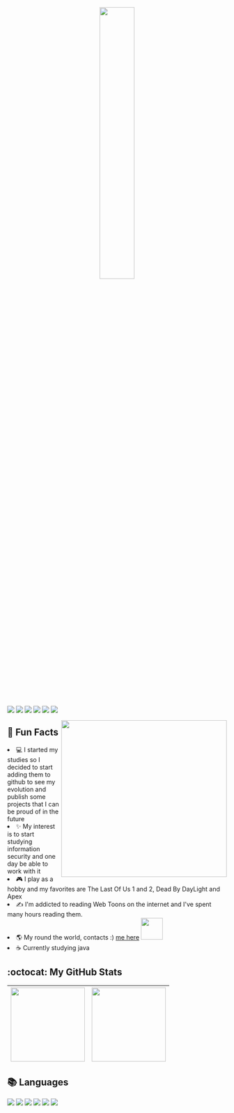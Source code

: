 
<br><p align="center"><img width="40%" src="https://cdn.discordapp.com/attachments/778305587867549766/902184937418002432/unknown.png" /></p><br>

<p>
<div style="display: inline_block">
  <a href = "https://www.instagram.com/lay_santiagoh/"><img src="https://img.shields.io/badge/Instagram-E4405F?style=for-the-badge&logo=instagram&logoColor=white" target="_blank"></a>
  <a href = "https://www.linkedin.com/in/laysa-santiago-alfredo-592b79191/"><img src="https://img.shields.io/badge/LinkedIn-0077B5?style=for-the-badge&logo=linkedin&logoColor=white" target="_blank"></a>
  <img src="https://img.shields.io/badge/Stack_Overflow-FE7A16?style=for-the-badge&logo=stack-overflow&logoColor=white" target="_blank">
  <img src="https://img.shields.io/badge/Twitch-9146FF?style=for-the-badge&logo=twitch&logoColor=white" target="_blank">
  <img src="https://img.shields.io/badge/Steam-000000?style=for-the-badge&logo=steam&logoColor=white" target="_blank">
  <img src="https://img.shields.io/badge/Spotify-1ED760?&style=for-the-badge&logo=spotify&logoColor=white" target="_blank">
</p>

<img align="right" src="https://cdn.discordapp.com/attachments/900003618625826816/902341042852995072/5b33cd7dad902043f5feb9eb606bd72f.gif" width="380" height="360"/>

<h2>🎉 Fun Facts</h2>

<li>💻 I started my studies so I decided to start adding them to github to see my evolution and publish some projects that I can be proud of in the future</li>
<li>✨ My interest is to start studying information security and one day be able to work with it</li>
<li>🎮 I play as a hobby and my favorites are The Last Of Us 1 and 2, Dead By DayLight and Apex</li>
<li>✍️ I'm addicted to reading Web Toons on the internet and I've spent many hours reading them.</li>
<li>🌎 My round the world, contacts :) <a href="https://linktr.ee/Laysanha">me here</a> <img src="https://media.discordapp.net/attachments/778305587867549766/904744935532691536/7346b4369640391a32c41a0a63168469864206c0_hq.gif?width=473&height=473" width="50" height="50"/> </li>
<li>☕ Currently studying java</li>
 
<h2>:octocat: My GitHub Stats</h2>

|<a href="https://github.com/Laysanha/Laysanha"><img height="170em" src="https://github-readme-stats.vercel.app/api/?username=laysanha&show_icons=true&theme=dracula" /> | <img height="170em" src="https://github-readme-stats.vercel.app/api/top-langs/?username=laysanha&layout=compact&langs_count=7&theme=dracula"/> | 
| ------------- | ------------- |  
  
<h2>📚 Languages</h2>
<div style="display: inline_block">
  <img src="https://img.shields.io/badge/Java-ED8B00?style=for-the-badge&logo=java&logoColor=white" target="_blank">
  <img src="https://img.shields.io/badge/PHP-777BB4?style=for-the-badge&logo=php&logoColor=white" target="_blank">
  <img src="https://img.shields.io/badge/HTML-239120?style=for-the-badge&logo=html5&logoColor=white" target="_blank">
  <img src="https://img.shields.io/badge/CSS3-1572B6?style=for-the-badge&logo=css3&logoColor=white" target="_blank">
  <img src="https://img.shields.io/badge/jQuery-0769AD?style=for-the-badge&logo=jquery&logoColor=white" target="_blank">
  <img src="https://img.shields.io/badge/MySQL-00000F?style=for-the-badge&logo=mysql&logoColor=white" target="_blank">
</div>  
